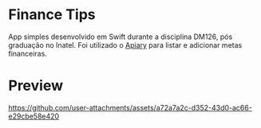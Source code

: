 # Finance Tips

App simples desenvolvido em Swift durante a disciplina DM126, pós graduação no Inatel. Foi utilizado o [Apiary](https://apiary.io/) para listar e adicionar metas financeiras.

# Preview



https://github.com/user-attachments/assets/a72a7a2c-d352-43d0-ac66-e29cbe58e420

